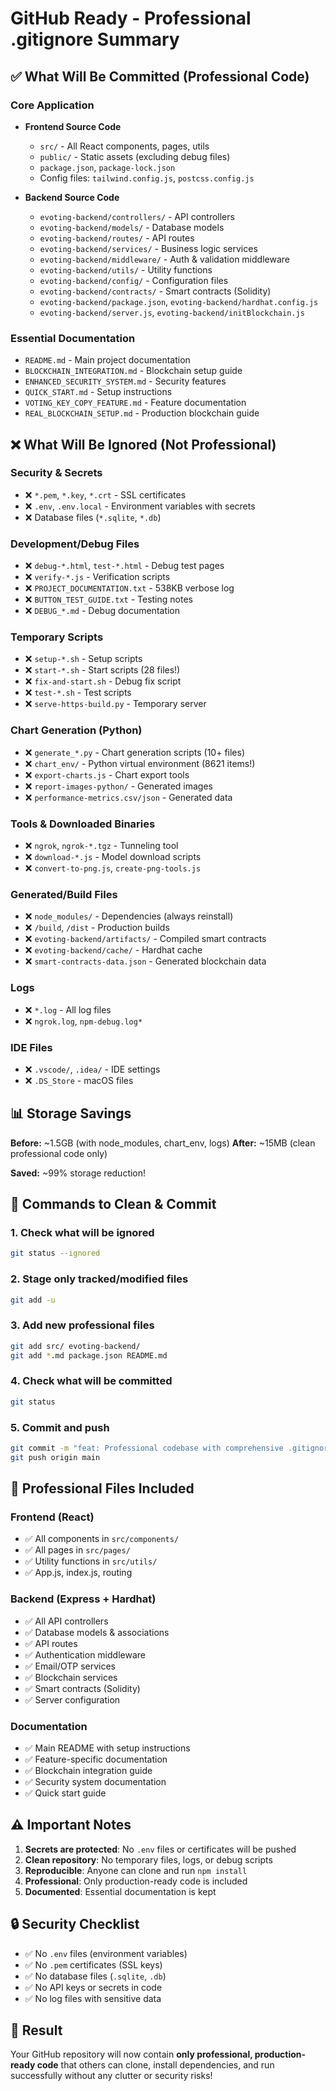 # GitHub Ready - Professional .gitignore Summary

## ✅ What Will Be Committed (Professional Code)

### Core Application
- **Frontend Source Code**
  - `src/` - All React components, pages, utils
  - `public/` - Static assets (excluding debug files)
  - `package.json`, `package-lock.json`
  - Config files: `tailwind.config.js`, `postcss.config.js`

- **Backend Source Code**
  - `evoting-backend/controllers/` - API controllers
  - `evoting-backend/models/` - Database models
  - `evoting-backend/routes/` - API routes
  - `evoting-backend/services/` - Business logic services
  - `evoting-backend/middleware/` - Auth & validation middleware
  - `evoting-backend/utils/` - Utility functions
  - `evoting-backend/config/` - Configuration files
  - `evoting-backend/contracts/` - Smart contracts (Solidity)
  - `evoting-backend/package.json`, `evoting-backend/hardhat.config.js`
  - `evoting-backend/server.js`, `evoting-backend/initBlockchain.js`

### Essential Documentation
- `README.md` - Main project documentation
- `BLOCKCHAIN_INTEGRATION.md` - Blockchain setup guide
- `ENHANCED_SECURITY_SYSTEM.md` - Security features
- `QUICK_START.md` - Setup instructions
- `VOTING_KEY_COPY_FEATURE.md` - Feature documentation
- `REAL_BLOCKCHAIN_SETUP.md` - Production blockchain guide

## ❌ What Will Be Ignored (Not Professional)

### Security & Secrets
- ❌ `*.pem`, `*.key`, `*.crt` - SSL certificates
- ❌ `.env`, `.env.local` - Environment variables with secrets
- ❌ Database files (`*.sqlite`, `*.db`)

### Development/Debug Files
- ❌ `debug-*.html`, `test-*.html` - Debug test pages
- ❌ `verify-*.js` - Verification scripts
- ❌ `PROJECT_DOCUMENTATION.txt` - 538KB verbose log
- ❌ `BUTTON_TEST_GUIDE.txt` - Testing notes
- ❌ `DEBUG_*.md` - Debug documentation

### Temporary Scripts
- ❌ `setup-*.sh` - Setup scripts
- ❌ `start-*.sh` - Start scripts (28 files!)
- ❌ `fix-and-start.sh` - Debug fix script
- ❌ `test-*.sh` - Test scripts
- ❌ `serve-https-build.py` - Temporary server

### Chart Generation (Python)
- ❌ `generate_*.py` - Chart generation scripts (10+ files)
- ❌ `chart_env/` - Python virtual environment (8621 items!)
- ❌ `export-charts.js` - Chart export tools
- ❌ `report-images-python/` - Generated images
- ❌ `performance-metrics.csv/json` - Generated data

### Tools & Downloaded Binaries
- ❌ `ngrok`, `ngrok-*.tgz` - Tunneling tool
- ❌ `download-*.js` - Model download scripts
- ❌ `convert-to-png.js`, `create-png-tools.js`

### Generated/Build Files
- ❌ `node_modules/` - Dependencies (always reinstall)
- ❌ `/build`, `/dist` - Production builds
- ❌ `evoting-backend/artifacts/` - Compiled smart contracts
- ❌ `evoting-backend/cache/` - Hardhat cache
- ❌ `smart-contracts-data.json` - Generated blockchain data

### Logs
- ❌ `*.log` - All log files
- ❌ `ngrok.log`, `npm-debug.log*`

### IDE Files
- ❌ `.vscode/`, `.idea/` - IDE settings
- ❌ `.DS_Store` - macOS files

## 📊 Storage Savings

**Before:** ~1.5GB (with node_modules, chart_env, logs)
**After:** ~15MB (clean professional code only)

**Saved:** ~99% storage reduction!

## 🚀 Commands to Clean & Commit

### 1. Check what will be ignored
```bash
git status --ignored
```

### 2. Stage only tracked/modified files
```bash
git add -u
```

### 3. Add new professional files
```bash
git add src/ evoting-backend/
git add *.md package.json README.md
```

### 4. Check what will be committed
```bash
git status
```

### 5. Commit and push
```bash
git commit -m "feat: Professional codebase with comprehensive .gitignore"
git push origin main
```

## 📝 Professional Files Included

### Frontend (React)
- ✅ All components in `src/components/`
- ✅ All pages in `src/pages/`
- ✅ Utility functions in `src/utils/`
- ✅ App.js, index.js, routing

### Backend (Express + Hardhat)
- ✅ All API controllers
- ✅ Database models & associations
- ✅ API routes
- ✅ Authentication middleware
- ✅ Email/OTP services
- ✅ Blockchain services
- ✅ Smart contracts (Solidity)
- ✅ Server configuration

### Documentation
- ✅ Main README with setup instructions
- ✅ Feature-specific documentation
- ✅ Blockchain integration guide
- ✅ Security system documentation
- ✅ Quick start guide

## ⚠️ Important Notes

1. **Secrets are protected**: No `.env` files or certificates will be pushed
2. **Clean repository**: No temporary files, logs, or debug scripts
3. **Reproducible**: Anyone can clone and run `npm install`
4. **Professional**: Only production-ready code is included
5. **Documented**: Essential documentation is kept

## 🔒 Security Checklist

- ✅ No `.env` files (environment variables)
- ✅ No `.pem` certificates (SSL keys)
- ✅ No database files (`.sqlite`, `.db`)
- ✅ No API keys or secrets in code
- ✅ No log files with sensitive data

## 🎯 Result

Your GitHub repository will now contain **only professional, production-ready code** that others can clone, install dependencies, and run successfully without any clutter or security risks!
